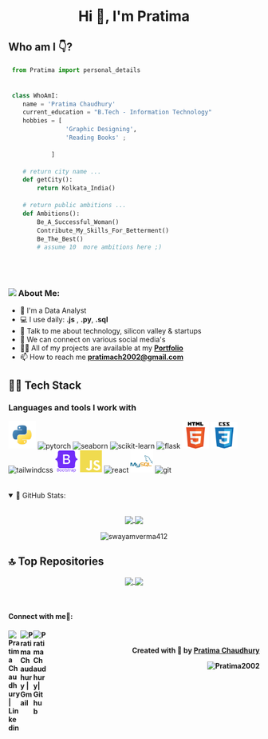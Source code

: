 <h1 align="center">Hi 👋, I'm Pratima</h1>

## Who am I :point_down:?
```python
 from Pratima import personal_details

 
 class WhoAmI:
 	name = 'Pratima Chaudhury'
	current_education = "B.Tech - Information Technology"
	hobbies = [
				'Graphic Designing',
				'Reading Books' ;
        			
			]
			
	# return city name ...
	def getCity():
		return Kolkata_India()
		
	# return public ambitions ...
	def Ambitions():
		Be_A_Successful_Woman()
		Contribute_My_Skills_For_Betterment()
		Be_The_Best()
		# assume 10  more ambitions here ;)
		
		
	
```

			

			

### <img src="https://github.com/TheDudeThatCode/TheDudeThatCode/blob/master/Assets/Developer.gif" width="45" /> About Me:
- 🏦 I'm a Data Analyst 
- 💻 I use daily: **.js** , **.py**,  **.sql**
- 💬 Talk to me about technology, silicon valley & startups
- 👯 We can connect on various social media's
- 👨‍💻 All of my projects are available at my [**Portfolio**](https://pratima2002.github.io/Portfolio/)
- 📫 How to reach me **pratimach2002@gmail.com**

<!--### <img /> Connect with me:
<p align="left">
<a href="https://twitter.com/swayam412" target="blank"><img align="center" src="https://raw.githubusercontent.com/rahuldkjain/github-profile-readme-generator/master/src/images/icons/Social/twitter.svg" alt="swayam412" height="30" width="40" /></a>
<a href="https://linkedin.com/in/swayam-verma-705a9a195" target="blank"><img align="center" src="https://raw.githubusercontent.com/rahuldkjain/github-profile-readme-generator/master/src/images/icons/Social/linked-in-alt.svg" alt="swayam-verma-705a9a195" height="30" width="40" /></a>
<a href="https://instagram.com/_swayam_15" target="blank"><img align="center" src="https://raw.githubusercontent.com/rahuldkjain/github-profile-readme-generator/master/src/images/icons/Social/instagram.svg" alt="_swayam_15" height="30" width="40" /></a>
</p>-->

<!--### <img src="https://github.com/TheDudeThatCode/TheDudeThatCode/blob/master/Assets/Developer.gif" width="45" /> Languages and Tools:-->

## 👩‍💻 Tech Stack
### Languages and tools I work with
<div>
<img height="55" alt="python" src="https://raw.githubusercontent.com/github/explore/80688e429a7d4ef2fca1e82350fe8e3517d3494d/topics/python/python.png">
<img height="45" alt="pytorch" src="https://www.vectorlogo.zone/logos/pytorch/pytorch-icon.svg">
<img height="45" alt="seaborn" src="https://seaborn.pydata.org/_images/logo-mark-lightbg.svg">
<img height="45" alt="scikit-learn" src="https://upload.wikimedia.org/wikipedia/commons/0/05/Scikit_learn_logo_small.svg">
<img height="45" alt="flask" src="https://www.vectorlogo.zone/logos/pocoo_flask/pocoo_flask-icon.svg">
<img height="53" alt="html" src="https://raw.githubusercontent.com/github/explore/5c058a388828bb5fde0bcafd4bc867b5bb3f26f3/topics/html/html.png">
<img height="53" alt="css" src="https://raw.githubusercontent.com/github/explore/80688e429a7d4ef2fca1e82350fe8e3517d3494d/topics/css/css.png"> 
<img height="45" alt="tailwindcss" src="https://www.vectorlogo.zone/logos/tailwindcss/tailwindcss-icon.svg">
<img height="45" alt="bootstrap" src="https://raw.githubusercontent.com/devicons/devicon/master/icons/bootstrap/bootstrap-plain-wordmark.svg">
<img height="45" alt="js" src="https://raw.githubusercontent.com/devicons/devicon/master/icons/javascript/javascript-plain.svg">
<img height="45" alt="react" src="https://www.vectorlogo.zone/logos/reactjs/reactjs-icon.svg">
<img height="45" alt="mysql" src="https://raw.githubusercontent.com/devicons/devicon/master/icons/mysql/mysql-original-wordmark.svg">
<img height="45" alt="git" src="https://www.vectorlogo.zone/logos/git-scm/git-scm-icon.svg">
</div>
<br>
<br>
<!--### <img src="https://github.com/TheDudeThatCode/TheDudeThatCode/blob/master/Assets/Developer.gif" width="45" /> Github Stats:
  <p align="left"> <img src="https://github-readme-stats.vercel.app/api/top-langs/?username=swayamverma412" alt="swayamverma412" />-->


<details open="">
<summary>
 📔 GitHub Stats:
</summary>
<br>
<p align="center">
  <a href="https://github.com/Pratima2002">
    <img align="center"  height="175px" src="https://github-readme-stats.vercel.app/api?username=Pratima2002&show_icons=true&hide_border=true&title_color=94b4a4&amp&icon_color=FFFFFF&amp&text_color=FFFFFF&amp&bg_color=000000&count_private=true&include_all_commits=true"/>
  </a>
  <a href="https://github.com/Pratima2002">
    <img align="center" height="175px" src="https://github-readme-stats.vercel.app/api/top-langs/?username=Pratima2002&text_color=FFFFFF&bg_color=000000&title_color=94b4a4&langs_count=15&layout=compact&hide_border=true" />
  </a>
</p>
  <p align="center"><img align="center" src="https://github-readme-streak-stats.herokuapp.com/?user=Pratima2002&text_color=FFFFFF&bg_color=000000&title_color=94b4a4&langs_count=15&layout=compact&hide_border=true" alt="swayamverma412" /></p>
</details>


## 🔝 Top Repositories
<div align = "center">
<a href="https://medico-deploy.onrender.com/">
  <img align="center" src="https://github-readme-stats.vercel.app/api/pin/?username=swayamverma412&repo=Medico-Deploy&theme=transparent" />
</a>
<a href="https://github.com/Pratima2002/Facial_Feature_Extraction">
  <img align="center" src="https://github-readme-stats.vercel.app/api/pin/?username=Pratima2002&repo=Facial_Feature_Extraction&theme=transparent" />
</a>
</div>
<br>
<br>


<h4> Connect with me🤝: <h4>
  </hr>
  </a>
  <a href="https://www.linkedin.com/in/pratima-chaudhury-2002/">
   <img align="left" alt="Pratima Chaudhury | Linkedin" width="24px" src="https://www.vectorlogo.zone/logos/linkedin/linkedin-icon.svg" />
  </a>
  <a href="mailto:pratimach2002@gmail.com">
    <img align="left" alt="Pratima Chaudhury | Gmail" width="26px" src="https://www.vectorlogo.zone/logos/gmail/gmail-icon.svg" />
  </a>
  <a href="https://github.com/Pratima2002">
    <img align="left" alt="Pratima Chaudhury| Github" width="26px" src="https://www.vectorlogo.zone/logos/github/github-tile.svg" />
  </a>
  <a href="https://instagram.com/_.pratimach._>
    <img align="left" alt="Pratima Chaudhury| Instagram" width="26px" src="https://www.vectorlogo.zone/logos/instagram/instagram-tile.svg" />
  </a>
  <br>

<p align="right" > Created with 🖤 by <a href="https://github.com/Pratima2002">Pratima Chaudhury</a></p>
<p align="right" > <img src="https://komarev.com/ghpvc/?username=Pratima2002&label=Profile%20views&color=0e75b6&style=flat" alt="Pratima2002" /> </p>




